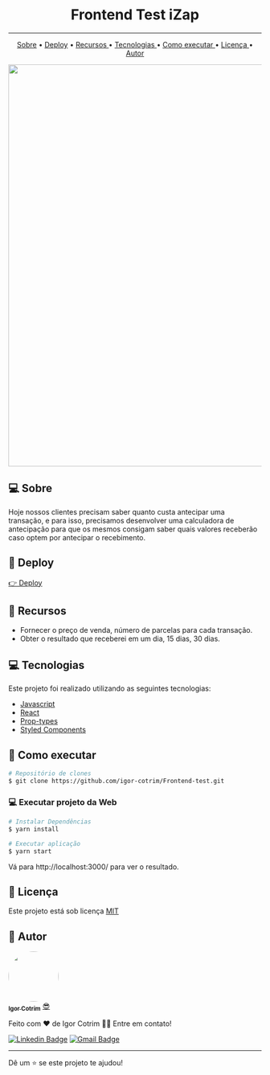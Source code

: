 <h1 align = "center"> Frontend Test iZap </h1>

---

<p align = "center">
 <a href="#-sobre">Sobre</a> •
 <a href="#eyes-deploy">Deploy</a> •
 <a href="#rocket-recursos"> Recursos </a> •
 <a href="#-tecnologias"> Tecnologias </a> •
 <a href="#construction_worker-como-executar"> Como executar </a> •
 <a href="#closed_book-licença"> Licença </a> •
 <a href="#-autor"> Autor </a>
</p>
 
<div align = "center">
   <img src = "https://user-images.githubusercontent.com/50390408/119875367-10099980-befd-11eb-8f14-4698d9764354.png" width = "800px">
</div>

## 💻 Sobre

Hoje nossos clientes precisam saber quanto custa antecipar uma transação, e para isso, precisamos desenvolver uma calculadora de antecipação para que os mesmos consigam saber quais valores receberão caso optem por antecipar o recebimento.

## :eyes: Deploy
<a href="https://friendly-babbage-eb4ff5.netlify.app" target="_blank">👉  Deploy</a>

## :rocket: Recursos

* Fornecer o preço de venda, número de parcelas para cada transação.
* Obter o resultado que receberei em um dia, 15 dias, 30 dias.

## 💻 Tecnologias
Este projeto foi realizado utilizando as seguintes tecnologias:

* [Javascript](https://www.javascript.com)
* [React](https://reactjs.org/)
* [Prop-types](https://www.npmjs.com/package/prop-types)
* [Styled Components](https://styled-components.com)

## :construction_worker: Como executar
```bash
# Repositório de clones
$ git clone https://github.com/igor-cotrim/Frontend-test.git
```

### 💻 Executar projeto da Web

```bash
# Instalar Dependências
$ yarn install

# Executar aplicação
$ yarn start
```
Vá para http://localhost:3000/ para ver o resultado.

## :closed_book: Licença

Este projeto está sob licença [MIT](https://choosealicense.com/licenses/mit/)


## 🦸 Autor 

<a href="https://www.linkedin.com/in/igorcotrim/">
 <img style="border-radius: 50%;" src="https://avatars2.githubusercontent.com/u/50390408?s=460&u=fa3dad860e7be785755894c2c7f4cbd20ac4b1b0&v=4" width="100px;" alt=""/>
 <br />
 <sub><b>Igor Cotrim</b></sub></a> <a href="https://www.linkedin.com/in/igorcotrim/" title="linkedin">😎</a>


Feito com ❤️ de Igor Cotrim 👋🏽 Entre em contato!

[![Linkedin Badge](https://img.shields.io/badge/-Igor_Cotrim-blue?style=flat-square&logo=Linkedin&logoColor=white&link=https://www.linkedin.com/in/igorcotrim/)](https://www.linkedin.com/in/igorcotrim/) 
[![Gmail Badge](https://img.shields.io/badge/-igorcotrim.dev@gmail.com-c14438?style=flat-square&logo=Gmail&logoColor=white&link=mailto:igorcotrim.dev@gmail.com)](mailto:igorcotrim.dev@gmail.com)

---



Dê um ⭐️ se este projeto te ajudou!
